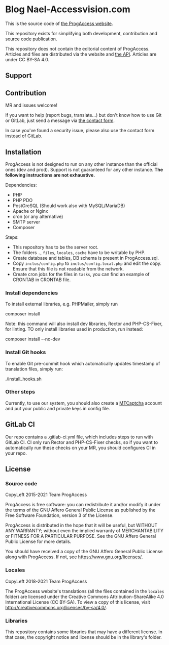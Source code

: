 # Blog Nael-Accessvision.com

This is the source code of [the ProgAccess website](https://progaccess.net).

This repository exists for simplifying both development, contribution and source code publication.

This repository does not contain the editorial content of ProgAccess. Articles and files are distributed via the website and [the API](https://progaccess.net/api). Articles are under CC BY-SA 4.0.

## Support

## Contribution

MR and issues welcome!

If you want to help (report bugs, translate...) but don't know how to use Git or GitLab, just send a message via [the contact form](https://progaccess.net/contacter.php).

In case you've found a security issue, please also use the contact form instead of GitLab.

## Installation

ProgAccess is not designed to run on any other instance than the official ones (dev and prod). Support is not guaranteed for any other instance. **The following instructions are not exhaustive.**

Dependencies:
* PHP
* PHP PDO
* PostGreSQL (Should work also with MySQL/MariaDB)
* Apache or Nginx
* cron (or any alternative)
* SMTP server
* Composer

Steps:
* This repository has to be the server root.
* The folders `.`, `files`, `locales`, `cache` have to be writable by PHP.
* Create database and tables, DB schema is present in ProgAccess.sql.
* Copy `inclus/config.php` to `inclus/config.local.php` and edit the copy. Ensure that this file is not readable from the network.
* Create cron jobs for the files in `tasks`, you can find an example of CRONTAB in CRONTAB file.

### Install dependencies

To install external libraries, e.g. PHPMailer, simply run

composer install

Note: this command will also install dev libraries, Rector and PHP-CS-Fixer, for linting. TO only install libraries used in production, run instead:

composer install --no-dev

### Install Git hooks

To enable Git pre-commit hook which automatically updates timestamp of translation files, simply run:

./install_hooks.sh

### Other steps

Currently, to use our system, you should also create a [MTCaptcha](https://www.mtcaptcha.com/) account and put your public and private keys in config file.


## GitLab CI

Our repo contains a .gitlab-ci.yml file, which includes steps to run with GitLab CI. CI only run Rector and PHP-CS-Fixer checks, so if you want to automatically run these checks on your MR, you should configures CI in your repo.


## License

### Source code

CopyLeft 2015-2021 Team ProgAccess

ProgAccess is free software: you can redistribute it and/or modify it under the terms of the GNU Affero General Public License as published by the Free Software Foundation, version 3 of the License.

ProgAccess is distributed in the hope that it will be useful, but WITHOUT ANY WARRANTY; without even the implied warranty of MERCHANTABILITY or FITNESS FOR A PARTICULAR PURPOSE. See the GNU Affero General Public License for more details.

You should have received a copy of the GNU Affero General Public License along with ProgAccess. If not, see https://www.gnu.org/licenses/.

### Locales

CopyLeft 2018-2021 Team ProgAccess

The ProgAccess website's translations (all the files contained in the `locales` folder) are licensed under the Creative Commons Attribution-ShareAlike 4.0 International License (CC BY-SA). To view a copy of this license, visit http://creativecommons.org/licenses/by-sa/4.0/.

### Libraries

This repository contains some libraries that may have a different license. In that case, the copyright notice and license should be in the library's folder.
